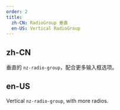 ```yaml
---
order: 2
title:
  zh-CN: RadioGroup 垂直
  en-US: Vertical RadioGroup
---
```


## zh-CN

垂直的 `nz-radio-group`，配合更多输入框选项。

## en-US

Vertical `nz-radio-group`, with more radios.
